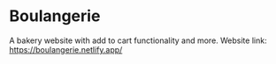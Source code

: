 # Boulangerie
A bakery website with add to cart functionality and more. 
Website link: https://boulangerie.netlify.app/
